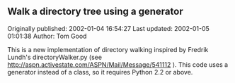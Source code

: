 ## Walk a directory tree using a generator 
Originally published: 2002-01-04 16:54:27 
Last updated: 2002-01-05 01:01:38 
Author: Tom Good 
 
This is a new implementation of directory walking inspired by Fredrik Lundh's directoryWalker.py (see http://aspn.activestate.com/ASPN/Mail/Message/541112 ).  This code uses a generator instead of a class, so it requires Python 2.2 or above.